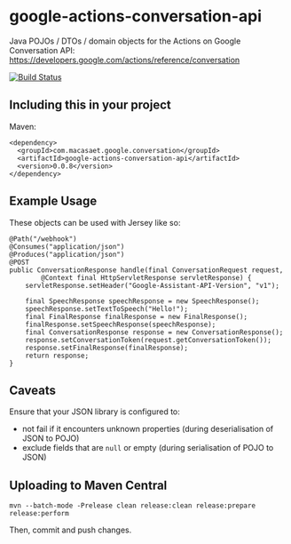# google-actions-conversation-api

Java POJOs / DTOs / domain objects  for the Actions on Google Conversation API: https://developers.google.com/actions/reference/conversation

[![Build Status](https://travis-ci.org/l0s/google-actions-conversation-api.svg?branch=master)](https://travis-ci.org/l0s/google-actions-conversation-api)

## Including this in your project

Maven:

    <dependency>
      <groupId>com.macasaet.google.conversation</groupId>
      <artifactId>google-actions-conversation-api</artifactId>
      <version>0.0.8</version>
    </dependency>

## Example Usage

These objects can be used with Jersey like so:

    @Path("/webhook")
    @Consumes("application/json")
    @Produces("application/json")
    @POST
    public ConversationResponse handle(final ConversationRequest request,
            @Context final HttpServletResponse servletResponse) {
        servletResponse.setHeader("Google-Assistant-API-Version", "v1");

        final SpeechResponse speechResponse = new SpeechResponse();
        speechResponse.setTextToSpeech("Hello!");
        final FinalResponse finalResponse = new FinalResponse();
        finalResponse.setSpeechResponse(speechResponse);
        final ConversationResponse response = new ConversationResponse();
        response.setConversationToken(request.getConversationToken());
        response.setFinalResponse(finalResponse);
        return response;
    }

## Caveats

Ensure that your JSON library is configured to:
* not fail if it encounters unknown properties (during deserialisation of JSON to POJO)
* exclude fields that are `null` or empty (during serialisation of POJO to JSON)

## Uploading to Maven Central

    mvn --batch-mode -Prelease clean release:clean release:prepare release:perform

Then, commit and push changes.

